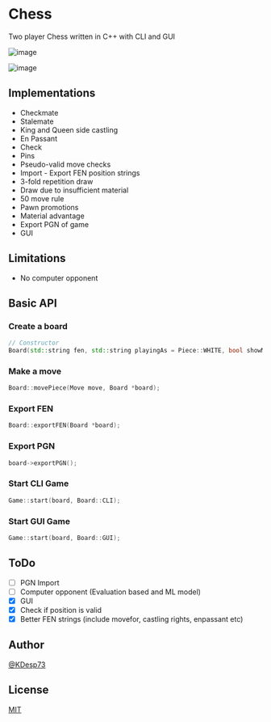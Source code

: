 # Chess

Two player Chess written in C++ with CLI and GUI

![image](https://github.com/KDesp73/Chess/assets/63654361/94eb8637-c78f-4b82-81f8-93fcb1218316)

![image](https://github.com/KDesp73/Chess/assets/63654361/9cd93404-066b-4218-92b2-d377c0c6b5d0)


## Implementations

- Checkmate
- Stalemate
- King and Queen side castling
- En Passant
- Check
- Pins
- Pseudo-valid move checks
- Import - Export FEN position strings
- 3-fold repetition draw
- Draw due to insufficient material
- 50 move rule
- Pawn promotions
- Material advantage
- Export PGN of game
- GUI

## Limitations

- No computer opponent

## Basic API

### Create a board

```cpp
// Constructor
Board(std::string fen, std::string playingAs = Piece::WHITE, bool showMaterial = true, bool showMoves = true, std::string prompt_type = Board::SEPERATE);
```

### Make a move

```cpp
Board::movePiece(Move move, Board *board);
```

### Export FEN

```cpp
Board::exportFEN(Board *board);
```

### Export PGN

```cpp
board->exportPGN();
```

### Start CLI Game

```cpp
Game::start(board, Board::CLI);
```

### Start GUI Game

```cpp
Game::start(board, Board::GUI);
```

## ToDo

- [ ] PGN Import
- [ ] Computer opponent (Evaluation based and ML model)
- [x] GUI
- [x] Check if position is valid
- [x] Better FEN strings (include movefor, castling rights, enpassant etc)

## Author

[@KDesp73](http://github.com/KDesp73)

## License

[MIT](https://github.com/KDesp73/Chess/blob/main/LICENSE)
